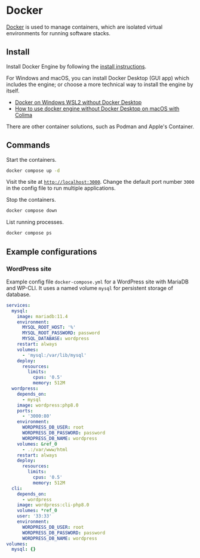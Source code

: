 # Docker

[Docker](https://docker.com) is used to manage containers, which are isolated virtual environments for running software stacks.

## Install

Install Docker Engine by following the [install instructions](https://docs.docker.com/engine/install/).

For Windows and macOS, you can install Docker Desktop (GUI app) which includes the engine; or choose a more technical way to install the engine by itself.

- [Docker on Windows WSL2 without Docker Desktop](https://rmauro.dev/run-docker-on-wsl2-without-docker-desktop/)
- [How to use docker engine without Docker Desktop on macOS with Colima](https://aalonso.dev/blog/2024/how-to-use-docker-engine-without-docker-desktop-macos-colima)

There are other container solutions, such as Podman and Apple's Container.

## Commands

Start the containers.

```sh
docker compose up -d
```

Visit the site at [`http://localhost:3000`](http://localhost:3000). Change the default port number `3000` in the config file to run multiple applications.

Stop the containers.

```sh
docker compose down
```

List running processes.

```sh
docker compose ps
```

## Example configurations

### WordPress site

Example config file `docker-compose.yml` for a WordPress site with MariaDB and WP-CLI. It uses a named volume `mysql` for persistent storage of database.


```yml
services:
  mysql:
    image: mariadb:11.4
    environment:
      MYSQL_ROOT_HOST: '%'
      MYSQL_ROOT_PASSWORD: password
      MYSQL_DATABASE: wordpress
    restart: always
    volumes:
      - 'mysql:/var/lib/mysql'
    deploy:
      resources:
        limits:
          cpus: '0.5'
          memory: 512M
  wordpress:
    depends_on:
      - mysql
    image: wordpress:php8.0
    ports:
      - '3000:80'
    environment:
      WORDPRESS_DB_USER: root
      WORDPRESS_DB_PASSWORD: password
      WORDPRESS_DB_NAME: wordpress
    volumes: &ref_0
      - .:/var/www/html
    restart: always
    deploy:
      resources:
        limits:
          cpus: '0.5'
          memory: 512M
  cli:
    depends_on:
      - wordpress
    image: wordpress:cli-php8.0
    volumes: *ref_0
    user: '33:33'
    environment:
      WORDPRESS_DB_USER: root
      WORDPRESS_DB_PASSWORD: password
      WORDPRESS_DB_NAME: wordpress
volumes:
  mysql: {}
```
